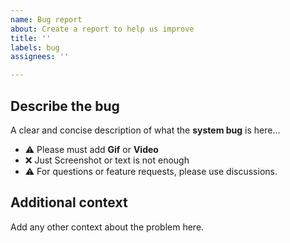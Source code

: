 ```yaml
---
name: Bug report
about: Create a report to help us improve
title: ''
labels: bug
assignees: ''

---
```


## **Describe the bug**
A clear and concise description of what the **system bug** is here...

- ⚠️ Please must add **Gif** or **Video**
- ❌ Just Screenshot or text is not enough
- ⚠️ For questions or feature requests, please use discussions.

## **Additional context**
Add any other context about the problem here.

